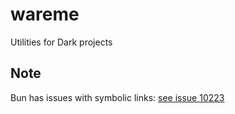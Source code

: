 # wareme

Utilities for Dark projects

## Note

Bun has issues with symbolic links: [see issue 10223](https://github.com/oven-sh/bun/issues/10223)